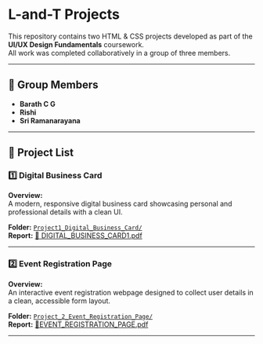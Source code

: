 # L-and-T Projects

This repository contains two HTML & CSS projects developed as part of the **UI/UX Design Fundamentals** coursework.  
All work was completed collaboratively in a group of three members.

---

## 👥 Group Members
- **Barath C G**  
- **Rishi**  
- **Sri Ramanarayana**  

---

## 📂 Project List

### **1️⃣ Digital Business Card**
**Overview:**  
A modern, responsive digital business card showcasing personal and professional details with a clean UI.  

**Folder:** [`Project1_Digital_Business_Card/`](./Project1_Digital_Business_Card)  
**Report:** [📄 DIGITAL_BUSINESS_CARD1.pdf](./Project1_Digital_Business_Card/DIGITAL%20BUSINESS%20CARD1.pdf)


---

### **2️⃣ Event Registration Page**
**Overview:**  
An interactive event registration webpage designed to collect user details in a clean, accessible form layout.  

**Folder:** [`Project_2_Event_Registration_Page/`](./Project2_Event_Registration_Page)  
**Report:** [📄EVENT_REGISTRATION_PAGE.pdf](./Project_2_Event_Registration_Page/EVENT%20REGISTRATION%20PAGE.pdf)

---


